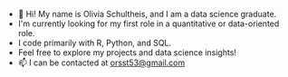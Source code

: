 - 👋 Hi! My name is Olivia Schultheis, and I am a data science graduate. 
- I'm currently looking for my first role in a quantitative or data-oriented role.
- I code primarily with R, Python, and SQL.
- Feel free to explore my projects and data science insights! 
- 📫 I can be contacted at orsst53@gmail.com
<!---
OliviaS72/OliviaS72 is a ✨ special ✨ repository because its `README.md` (this file) appears on your GitHub profile.
You can click the Preview link to take a look at your changes.
--->
